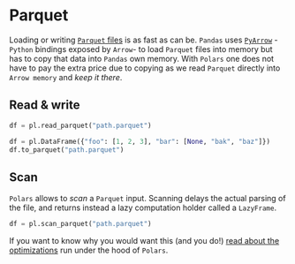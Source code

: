 # Parquet

Loading or writing [`Parquet` files](https://parquet.apache.org/) is as fast as can be.
`Pandas` uses [`PyArrow`](https://arrow.apache.org/docs/python/) -`Python` bindings
exposed by `Arrow`- to load `Parquet` files into memory but has to copy that data into
`Pandas` own memory. With `Polars` one does not have to pay the extra price due to
copying as we read `Parquet` directly into `Arrow memory` and *keep it there*.

## Read & write

```python
df = pl.read_parquet("path.parquet")
```

```python
df = pl.DataFrame({"foo": [1, 2, 3], "bar": [None, "bak", "baz"]})
df.to_parquet("path.parquet")
```

## Scan

`Polars` allows to *scan* a `Parquet` input. Scanning delays the actual parsing of the
file, and returns instead a lazy computation holder called a `LazyFrame`.

```python
df = pl.scan_parquet("path.parquet")
```

If you want to know why you would want this (and you do!)
[read about the optimizations](../../optimizations/intro.md) run under the hood of
`Polars`.
